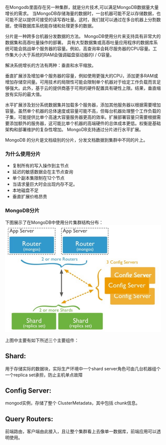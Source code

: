 在Mongodb里面存在另一种集群，就是分片技术,可以满足MongoDB数据量大量增长的需求。
当MongoDB存储海量的数据时，一台机器可能不足以存储数据，也可能不足以提供可接受的读写吞吐量。这时，我们就可以通过在多台机器上分割数据，使得数据库系统能存储和处理更多的数据。

分片是一种跨多台机器分发数据的方法。 MongoDB使用分片来支持具有非常大的数据集和高吞吐量操作的部署。
具有大型数据集或高吞吐量应用程序的数据库系统可能会挑战单个服务器的容量。例如，高查询率会耗尽服务器的CPU容量。工作集大小大于系统的RAM会强调磁盘驱动器的I / O容量。

解决系统增长的方法有两种：垂直和水平缩放。

垂直扩展涉及增加单个服务器的容量，例如使用更强大的CPU，添加更多RAM或增加存储空间量。可用技术的局限性可能会限制单个机器对于给定工作负载而言足够强大。此外，基于云的提供商基于可用的硬件配置具有硬性上限。结果，垂直缩放有实际的最大值。

水平扩展涉及划分系统数据集并加载多个服务器，添加其他服务器以根据需要增加容量。虽然单个机器的总体速度或容量可能不高，但每台机器处理整个工作负载的子集，可能提供比单个高速大容量服务器更高的效率。扩展部署容量只需要根据需要添加额外的服务器，这可能比单个机器的高端硬件的总体成本更低。权衡是基础架构和部署维护的复杂性增加。
MongoDB支持通过分片进行水平扩展。

MongoDB 的分片是文档级别的分片，分发文档数据到集群中不同的片上。

### 为什么使用分片
- 复制所有的写入操作到主节点
- 延迟的敏感数据会在主节点查询
- 单个副本集限制在12个节点
- 当请求量巨大时会出现内存不足。
- 本地磁盘不足
- 垂直扩展价格昂贵

### MongoDB分片
下图展示了在MongoDB中使用分片集群结构分布：
![](./pic/shard.png)

上图中主要有如下所述三个主要组件：
## Shard:
用于存储实际的数据块，实际生产环境中一个shard server角色可由几台机器组个一个replica set承担，防止主机单点故障
## Config Server:
mongod实例，存储了整个 ClusterMetadata，其中包括 chunk信息。
## Query Routers:
前端路由，客户端由此接入，且让整个集群看上去像单一数据库，前端应用可以透明使用。
